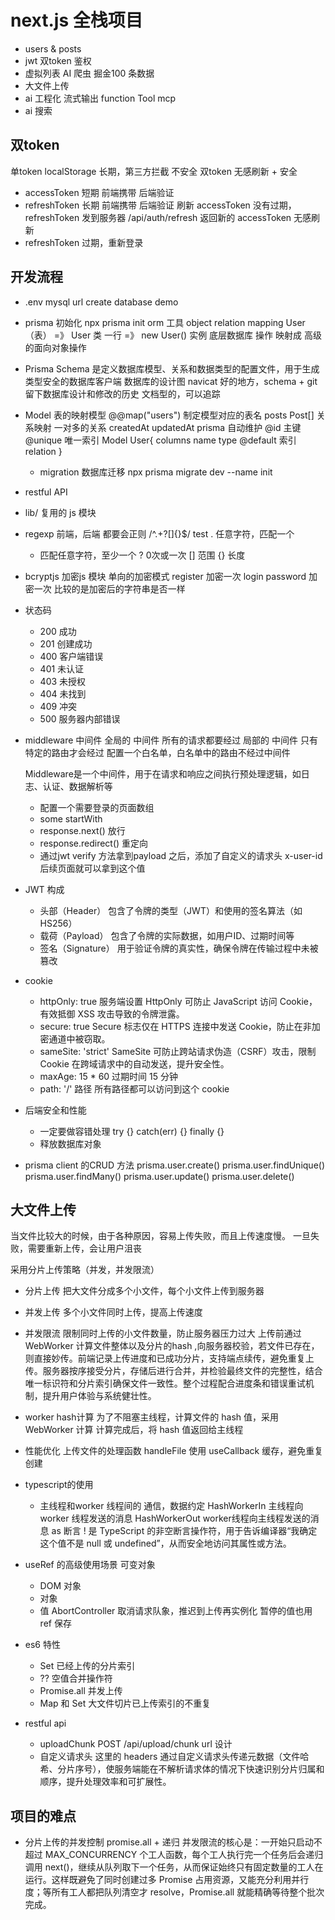 # next.js 全栈项目

- users & posts 
- jwt 双token 鉴权
- 虚拟列表
  AI 爬虫 掘金100 条数据
- 大文件上传 
- ai 工程化 
   流式输出
   function Tool
   mcp 
- ai 搜索
## 双token
单token localStorage 长期，第三方拦截  不安全
双token   无感刷新 + 安全
- accessToken 短期 前端携带 后端验证
- refreshToken 长期 前端携带 后端验证 刷新 accessToken
   没有过期，refreshToken 发到服务器 /api/auth/refresh 
   返回新的 accessToken 无感刷新
- refreshToken 过期，重新登录

## 开发流程
- .env 
  mysql url 
  create database demo 
- prisma 初始化
  npx prisma init
  orm 工具 object relation mapping 
  User（表） =》 User 类
  一行 =》 new User() 实例 
  底层数据库 操作 映射成 高级的面向对象操作
  
- Prisma Schema 是定义数据库模型、关系和数据类型的配置文件，用于生成类型安全的数据库客户端
  数据库的设计图 
  navicat 好的地方，schema + git 留下数据库设计和修改的历史
  文档型的，可以追踪

- Model 表的映射模型 
  @@map("users") 制定模型对应的表名
  posts Post[] 关系映射 一对多的关系
  createdAt updatedAt prisma 自动维护
  @id 主键 @unique 唯一索引
  Model User{
    columns name type @default 
    索引
    relation
  }

  - migration 数据库迁移
    npx prisma migrate dev --name init

- restful API 
- lib/ 复用的 js 模块
- regexp 
   前端，后端 都要会正则 
   /^.+?[]{}$/  test
   . 任意字符，匹配一个
   + 匹配任意字符，至少一个
   ? 0次或一次
   [] 范围
   {} 长度 
- bcryptjs 加密js 模块 单向的加密模式 
   register 加密一次
   login password 加密一次
   比较的是加密后的字符串是否一样 
- 状态码 
  - 200 成功
  - 201 创建成功
  - 400 客户端错误
  - 401 未认证
  - 403 未授权
  - 404 未找到
  - 409 冲突
  - 500 服务器内部错误

- middleware 中间件
  全局的 中间件 所有的请求都要经过
  局部的 中间件 只有特定的路由才会经过
  配置一个白名单，白名单中的路由不经过中间件

  Middleware是一个中间件，用于在请求和响应之间执行预处理逻辑，如日志、认证、数据解析等
  - 配置一个需要登录的页面数组
  - some startWith
  - response.next() 放行
  - response.redirect() 重定向
  - 通过jwt verify 方法拿到payload 之后，添加了自定义的请求头 x-user-id 
    后续页面就可以拿到这个值
- JWT 构成
  - 头部（Header）
    包含了令牌的类型（JWT）和使用的签名算法（如HS256）
  - 载荷（Payload）
    包含了令牌的实际数据，如用户ID、过期时间等
  - 签名（Signature）
    用于验证令牌的真实性，确保令牌在传输过程中未被篡改

- cookie 
  - httpOnly: true     服务端设置 
  HttpOnly 可防止 JavaScript 访问 Cookie，有效抵御 XSS 攻击导致的令牌泄露。
  - secure: true 
  Secure 标志仅在 HTTPS 连接中发送 Cookie，防止在非加密通道中被窃取。
  - sameSite: 'strict'
    SameSite 可防止跨站请求伪造（CSRF）攻击，限制 Cookie 在跨域请求中的自动发送，提升安全性。
  - maxAge: 15 * 60
    过期时间 15 分钟
  - path: '/'
    路径 所有路径都可以访问到这个 cookie

- 后端安全和性能
  - 一定要做容错处理
      try {} catch(err) {} finally {}
  - 释放数据库对象

- prisma client 的CRUD 方法
   prisma.user.create()
   prisma.user.findUnique()
   prisma.user.findMany()
   prisma.user.update()
   prisma.user.delete()


## 大文件上传
当文件比较大的时候，由于各种原因，容易上传失败，而且上传速度慢。
一旦失败，需要重新上传，会让用户沮丧

采用分片上传策略（并发，并发限流）
- 分片上传
  把大文件分成多个小文件，每个小文件上传到服务器
- 并发上传
  多个小文件同时上传，提高上传速度
- 并发限流
  限制同时上传的小文件数量，防止服务器压力过大
上传前通过 WebWorker 计算文件整体以及分片的hash ,向服务器校验，若文件已存在，则直接妙传。前端记录上传进度和已成功分片，支持端点续传，避免重复上传。服务器按序接受分片，存储后进行合并，并检验最终文件的完整性，结合唯一标识符和分片索引确保文件一致性。整个过程配合进度条和错误重试机制，提升用户体验与系统健壮性。


- worker hash计算
  为了不阻塞主线程，计算文件的 hash 值，采用 WebWorker 计算
  计算完成后，将 hash 值返回给主线程

- 性能优化
   上传文件的处理函数 handleFile 使用 useCallback 缓存，避免重复创建

- typescript的使用
  - 主线程和worker 线程间的 通信，数据约定
    HashWorkerIn 主线程向worker 线程发送的消息
    HashWorkerOut worker线程向主线程发送的消息
    as 断言
    ! 是 TypeScript 的非空断言操作符，用于告诉编译器“我确定这个值不是 null 或 undefined”，从而安全地访问其属性或方法。
- useRef 的高级使用场景
  可变对象
  - DOM 对象
  - 对象
  - 值
  AbortController 取消请求队象，推迟到上传再实例化
  暂停的值也用 ref 保存

- es6 特性
  - Set 已经上传的分片索引
  - ?? 空值合并操作符
  - Promise.all 并发上传
  - Map 和 Set
    大文件切片已上传索引的不重复

- restful api
  - uploadChunk POST /api/upload/chunk url 设计
  - 自定义请求头 
   这里的 headers 通过自定义请求头传递元数据（文件哈希、分片序号），使服务端能在不解析请求体的情况下快速识别分片归属和顺序，提升处理效率和可扩展性。
## 项目的难点
- 分片上传的并发控制 
  promise.all + 递归 
  并发限流的核心是：一开始只启动不超过 MAX_CONCURRENCY 个工人函数，每个工人执行完一个任务后会递归调用 next()，继续从队列取下一个任务，从而保证始终只有固定数量的工人在运行。这样既避免了同时创建过多 Promise 占用资源，又能充分利用并行度；等所有工人都把队列清空才 resolve，Promise.all 就能精确等待整个批次完成。